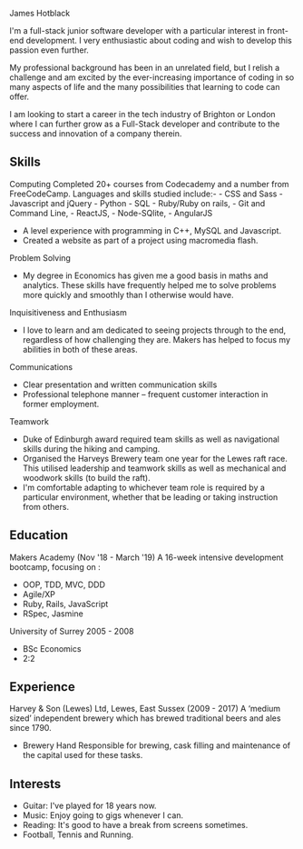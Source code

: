 James Hotblack

I'm a full-stack junior software developer with a particular interest in
front-end development.
I very enthusiastic about coding and wish to develop this passion even
further.

My professional background has been in an unrelated field, but I relish a
challenge and am excited by the ever-increasing importance of coding in so many
aspects of life and the many possibilities that learning to code can offer.

I am looking to start a career in the tech industry of Brighton or London
where I can further grow as a Full-Stack developer and contribute to the success
and innovation of a company therein.


## Skills

Computing
  Completed 20+ courses from Codecademy and a number from FreeCodeCamp.
  Languages and skills studied include:-
    - CSS and Sass
    - Javascript and jQuery
    - Python
    - SQL
    - Ruby/Ruby on rails,
    - Git and Command Line,
    - ReactJS,
    - Node-SQlite,
    - AngularJS

  - A level experience with programming in C++, MySQL and Javascript.
  - Created a website as part of a project using macromedia flash.

Problem Solving
  - My degree in Economics has given me a good basis in maths and analytics.
    These skills have frequently helped me to solve problems more quickly and
    smoothly than I otherwise would have.

Inquisitiveness and Enthusiasm
  - I love to learn and am dedicated to seeing projects through to the end,
    regardless of how challenging they are. Makers has helped to focus my
    abilities in both of these areas.

Communications
  - Clear presentation and written communication skills
  - Professional telephone manner – frequent customer interaction
    in former employment.

Teamwork
  -	Duke of Edinburgh award required team skills as well as navigational skills
    during the hiking and camping.
  -	Organised the Harveys Brewery team one year for the Lewes raft race.
    This utilised leadership and teamwork skills as well as mechanical and
    woodwork skills (to build the raft).
  - I'm comfortable adapting to whichever team role is required by a particular
    environment, whether that be leading or taking instruction from others.


## Education

Makers Academy (Nov '18 - March '19)
A 16-week intensive development bootcamp, focusing on :
  - OOP, TDD, MVC, DDD
  - Agile/XP
  - Ruby, Rails, JavaScript
  - RSpec, Jasmine

University of Surrey 2005 - 2008
  - BSc Economics
  - 2:2


## Experience

Harvey & Son (Lewes) Ltd, Lewes, East Sussex (2009 - 2017)
  A ‘medium sized’ independent brewery which has brewed traditional
  beers and ales since 1790.

  - Brewery Hand
    Responsible for brewing, cask filling and maintenance
    of the capital used for these tasks.

## Interests
  -	Guitar: I've played for 18 years now.
  -	Music: Enjoy going to gigs whenever I can.
  -	Reading: It's good to have a break from screens sometimes.
  -	Football, Tennis and Running.
